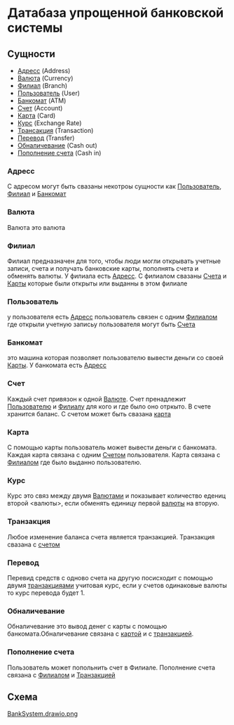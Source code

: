 # Датабаза упрощенной банковской системы

## Сущности

* [Адресс](#address)            (Address)
* [Валюта](#currency)           (Currency)
* [Филиал](#branch)             (Branch)
* [Пользователь](#user)         (User)
* [Банкомат](#atm)              (ATM)
* [Счет](#account)              (Account)
* [Карта](#card)                (Card)
* [Курс](#exchange-rate)        (Exchange Rate)
* [Трансакция](#transaction)    (Transaction)
* [Перевод](#transfer)          (Transfer)
* [Обналичевание](#cash-out)    (Cash out)
* [Пополнение счета](#cash-in)  (Cash in)

### <a id="address">Адресс</a>

С адресом могут быть свазаны некотроы сущности как [Пользователь](#user), [Филиал](#branch)
и [Банкомат](#atm)

### <a id="currency">Валютa</a>

Валюта это валюта

### <a id="branch">Филиал</a>

Филиал предназначен для того, чтобы люди могли открывать учетные записи, счета и получать банковские карты, пополнять
счета и обменять валюты. У филиала есть [Адресс](#address). С филиалом свазаны [Счета](#account)
и [Карты](#card) которые были открыты или выданны в этом филиале

### <a id="user">Пользователь</a>

у пользователя есть [Адресс](#address) пользователь связен с одним [Филиалом](#branch) где открыли учетную
записьу пользователя могут быть [Счета](#account)

### <a id="atm">Банкомат</a>

это машина которая позволяет пользователю вывести деньги со своей [Карты](#card). У банкомата
есть [Адресс](#address)

### <a id="account">Счет</a>

Каждый счет привязон к одной [Валюте](#currency). Счет пренадлежит [Пользователю](#user)
и [Филиалу](#branch) для кого и где было оно отркыто. В счете хранится баланс. С счетом может быть
свазана [карта](#card)

### <a id="card">Карта</a>

С помощью карты пользователь может вывести деньги с банкомата. Каждая карта связана с одним [Счетом](#address)
пользователя. Карта связана с [Филиалом](#branch) где было выданно пользователю.

### <a id="exchange-rate">Курс</a>

Курс это связ между двумя [Валютами](#currency) и показывает количество едениц второй <валюты>, если обменять
единицу первой [валюты](#currency) на вторую.

### <a id="transaction">Транзакция</a>

Любое изменение баланса счета является транзакцией. Транзакция свазана с [счетом](#account)

### <a id="transfer">Перевод</a>

Перевид средств с одново счета на другую посисходит с помощью двумя [транзакцияами](#transaction) учитовая курс,
если у счетов одинаковые валюты то курс перевода будет 1.

### <a id="cash-out">Обналичевание</a>

Обналичевание это вывод денег с карты с помощью банкомата.Обналичевание связана с [картой](#card) и
с [транзакцией](#transaction).

### <a id="cash-in">Пополнение счета</a>

Пользователь может попольнить счет в Филиале. Пополнение счета связана с [Филиалом](#branch)
и [Транзакцией](#transaction)

## Схема

[BankSystem.drawio.png](https://github.com/samhakobian4/db-design/blob/main/BankSystem.drawio.png)
